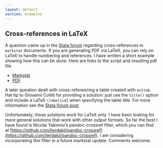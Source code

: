 ```yaml
---
layout: default
section: examples
---
```


## Cross-references in LaTeX

A question came up in the 
[Stata forum](https://www.statalist.org/forums/forum/general-stata-discussion/general/1521267-markstat-cross-references) 
regarding cross-references in `markstat` documents. 
If you are generating PDF via LaTeX, you can rely on LaTeX to handle numbering 
and references. I have written a short example showing how this can be done. 
Here are links to the script and resulting pdf file

- [Markstat](crossrefs.stmd)
- [PDF](crossrefs.pdf)

A later question dealt with cross-referencing a table created with `esttab`. 
Hat tip to Giovanni Colitti for providing a solution: just use the `title()` 
option and include a LaTeX `\label{id}` when specifying the table title. 
For more information see the 
[Stata forum post](https://www.statalist.org/forums/forum/general-stata-discussion/general/1536858-cross-referencing-tables-produced-with-esttab-in-markstat).

Unfortunately, these solutions work for LaTeX only. I have been looking for 
more general solutions that work with other output formats. So far the best 
I have found is Nicolai Yakimov’s pandoc-crossref filter, which you can find at 
[https://github.com/lierdakil/pandoc-crossref](https://github.com/lierdakil/pandoc-crossref). 
I am considering incorporating this filter in a future markstat update. 
Comments welcome.
